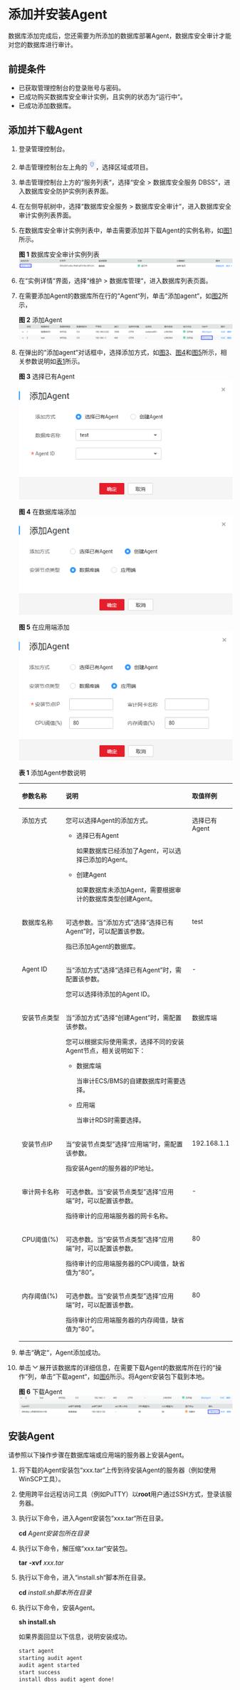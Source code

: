 # 添加并安装Agent<a name="ZH-CN_TOPIC_0144723368"></a>

数据库添加完成后，您还需要为所添加的数据库部署Agent，数据库安全审计才能对您的数据库进行审计。

## 前提条件<a name="section070891116319"></a>

-   已获取管理控制台的登录账号与密码。
-   已成功购买数据库安全审计实例，且实例的状态为“运行中“。
-   已成功添加数据库。

## 添加并下载Agent<a name="section1568164924617"></a>

1.  登录管理控制台。
2.  单击管理控制台左上角的![](figures/项目.png)，选择区域或项目。
3.  单击管理控制台上方的“服务列表“，选择“安全  \>  数据库安全服务 DBSS“，进入数据库安全防护实例列表界面。
4.  在左侧导航树中，选择“数据库安全服务  \>  数据库安全审计“，进入数据库安全审计实例列表界面。
5.  在数据库安全审计实例列表中，单击需要添加并下载Agent的实例名称，如[图1](#fig99553501795)所示。

    **图 1**  数据库安全审计实例列表<a name="fig99553501795"></a>  
    ![](figures/数据库安全审计实例列表.png "数据库安全审计实例列表")

6.  在“实例详情“界面，选择“维护  \>  数据库管理“，进入数据库列表页面。
7.  在需要添加Agent的数据库所在行的“Agent“列，单击“添加agent“，如[图2](#fig2627303556)所示，

    **图 2**  添加Agent<a name="fig2627303556"></a>  
    ![](figures/添加Agent.png "添加Agent")

8.  在弹出的“添加agent“对话框中，选择添加方式，如[图3](#fig115454156482)、[图4](#fig1629249134810)和[图5](#fig20103162534910)所示，相关参数说明如[表1](#table4295843716304)所示。

    **图 3**  选择已有Agent<a name="fig115454156482"></a>  
    ![](figures/选择已有Agent.png "选择已有Agent")

    **图 4**  在数据库端添加<a name="fig1629249134810"></a>  
    ![](figures/在数据库端添加.png "在数据库端添加")

    **图 5**  在应用端添加<a name="fig20103162534910"></a>  
    ![](figures/在应用端添加.png "在应用端添加")

    **表 1**  添加Agent参数说明

    <a name="table4295843716304"></a>
    <table><thead align="left"><tr id="row4338993216304"><th class="cellrowborder" valign="top" width="21%" id="mcps1.2.4.1.1"><p id="p2492361616304"><a name="p2492361616304"></a><a name="p2492361616304"></a>参数名称</p>
    </th>
    <th class="cellrowborder" valign="top" width="61%" id="mcps1.2.4.1.2"><p id="p554697916304"><a name="p554697916304"></a><a name="p554697916304"></a>说明</p>
    </th>
    <th class="cellrowborder" valign="top" width="18%" id="mcps1.2.4.1.3"><p id="p4665219216304"><a name="p4665219216304"></a><a name="p4665219216304"></a>取值样例</p>
    </th>
    </tr>
    </thead>
    <tbody><tr id="row3896937416304"><td class="cellrowborder" valign="top" width="21%" headers="mcps1.2.4.1.1 "><p id="p240275716304"><a name="p240275716304"></a><a name="p240275716304"></a>添加方式</p>
    </td>
    <td class="cellrowborder" valign="top" width="61%" headers="mcps1.2.4.1.2 "><p id="p6040559116304"><a name="p6040559116304"></a><a name="p6040559116304"></a>您可以选择Agent的添加方式。</p>
    <a name="ul17676442173018"></a><a name="ul17676442173018"></a><ul id="ul17676442173018"><li>选择已有Agent<p id="p1467616426301"><a name="p1467616426301"></a><a name="p1467616426301"></a>如果数据库已经添加了Agent，可以选择已添加的Agent。</p>
    </li><li>创建Agent<p id="p13676154214304"><a name="p13676154214304"></a><a name="p13676154214304"></a>如果数据库未添加Agent，需要根据审计的数据库类型创建Agent。</p>
    </li></ul>
    </td>
    <td class="cellrowborder" valign="top" width="18%" headers="mcps1.2.4.1.3 "><p id="p5366207016304"><a name="p5366207016304"></a><a name="p5366207016304"></a>选择已有Agent</p>
    </td>
    </tr>
    <tr id="row1332204111319"><td class="cellrowborder" valign="top" width="21%" headers="mcps1.2.4.1.1 "><p id="p33321041237"><a name="p33321041237"></a><a name="p33321041237"></a>数据库名称</p>
    </td>
    <td class="cellrowborder" valign="top" width="61%" headers="mcps1.2.4.1.2 "><p id="p159011597313"><a name="p159011597313"></a><a name="p159011597313"></a>可选参数。当<span class="parmname" id="parmname139075910312"><a name="parmname139075910312"></a><a name="parmname139075910312"></a>“添加方式”</span>选择<span class="parmvalue" id="parmvalue2902599314"><a name="parmvalue2902599314"></a><a name="parmvalue2902599314"></a>“选择已有Agent”</span>时，可以配置该参数。</p>
    <p id="p17742172011497"><a name="p17742172011497"></a><a name="p17742172011497"></a>指已添加Agent的数据库。</p>
    </td>
    <td class="cellrowborder" valign="top" width="18%" headers="mcps1.2.4.1.3 "><p id="p2332154118311"><a name="p2332154118311"></a><a name="p2332154118311"></a>test</p>
    </td>
    </tr>
    <tr id="row0860165713317"><td class="cellrowborder" valign="top" width="21%" headers="mcps1.2.4.1.1 "><p id="p12331342414"><a name="p12331342414"></a><a name="p12331342414"></a>Agent ID</p>
    </td>
    <td class="cellrowborder" valign="top" width="61%" headers="mcps1.2.4.1.2 "><p id="p97223843214"><a name="p97223843214"></a><a name="p97223843214"></a>当<span class="parmname" id="parmname1372211811323"><a name="parmname1372211811323"></a><a name="parmname1372211811323"></a>“添加方式”</span>选择<span class="parmvalue" id="parmvalue17722784322"><a name="parmvalue17722784322"></a><a name="parmvalue17722784322"></a>“选择已有Agent”</span>时，需配置该参数。</p>
    <p id="p17731122884920"><a name="p17731122884920"></a><a name="p17731122884920"></a>您可以选择待添加的Agent ID。</p>
    </td>
    <td class="cellrowborder" valign="top" width="18%" headers="mcps1.2.4.1.3 "><p id="p198613573313"><a name="p198613573313"></a><a name="p198613573313"></a>-</p>
    </td>
    </tr>
    <tr id="row1319658616304"><td class="cellrowborder" valign="top" width="21%" headers="mcps1.2.4.1.1 "><p id="p6229055916304"><a name="p6229055916304"></a><a name="p6229055916304"></a>安装节点类型</p>
    </td>
    <td class="cellrowborder" valign="top" width="61%" headers="mcps1.2.4.1.2 "><p id="p177973010322"><a name="p177973010322"></a><a name="p177973010322"></a>当<span class="parmname" id="parmname177943012320"><a name="parmname177943012320"></a><a name="parmname177943012320"></a>“添加方式”</span>选择<span class="parmvalue" id="parmvalue14791230113216"><a name="parmvalue14791230113216"></a><a name="parmvalue14791230113216"></a>“创建Agent”</span>时，需配置该参数。</p>
    <p id="p289156173520"><a name="p289156173520"></a><a name="p289156173520"></a>您可以根据实际使用需求，选择不同的安装Agent节点，相关说明如下：</p>
    <a name="ul335412592216"></a><a name="ul335412592216"></a><ul id="ul335412592216"><li>数据库端<p id="p1535417591923"><a name="p1535417591923"></a><a name="p1535417591923"></a>当审计ECS/BMS的自建数据库时需要选择。</p>
    </li><li>应用端<p id="p193542591029"><a name="p193542591029"></a><a name="p193542591029"></a>当审计RDS时需要选择。</p>
    </li></ul>
    </td>
    <td class="cellrowborder" valign="top" width="18%" headers="mcps1.2.4.1.3 "><p id="p18243907443"><a name="p18243907443"></a><a name="p18243907443"></a>数据库端</p>
    </td>
    </tr>
    <tr id="row16837105815489"><td class="cellrowborder" valign="top" width="21%" headers="mcps1.2.4.1.1 "><p id="p11838165817485"><a name="p11838165817485"></a><a name="p11838165817485"></a>安装节点IP</p>
    </td>
    <td class="cellrowborder" valign="top" width="61%" headers="mcps1.2.4.1.2 "><p id="p3800540183216"><a name="p3800540183216"></a><a name="p3800540183216"></a>当<span class="parmname" id="parmname1280014012323"><a name="parmname1280014012323"></a><a name="parmname1280014012323"></a>“安装节点类型”</span>选择<span class="parmvalue" id="parmvalue180034053216"><a name="parmvalue180034053216"></a><a name="parmvalue180034053216"></a>“应用端”</span>时，需配置该参数。</p>
    <p id="p17836615185010"><a name="p17836615185010"></a><a name="p17836615185010"></a>指安装Agent的服务器的IP地址。</p>
    </td>
    <td class="cellrowborder" valign="top" width="18%" headers="mcps1.2.4.1.3 "><p id="p12838105816489"><a name="p12838105816489"></a><a name="p12838105816489"></a>192.168.1.1</p>
    </td>
    </tr>
    <tr id="row879719219418"><td class="cellrowborder" valign="top" width="21%" headers="mcps1.2.4.1.1 "><p id="p16797162110411"><a name="p16797162110411"></a><a name="p16797162110411"></a>审计网卡名称</p>
    </td>
    <td class="cellrowborder" valign="top" width="61%" headers="mcps1.2.4.1.2 "><p id="p1548144183511"><a name="p1548144183511"></a><a name="p1548144183511"></a>可选参数。当<span class="parmname" id="parmname174812412350"><a name="parmname174812412350"></a><a name="parmname174812412350"></a>“安装节点类型”</span>选择<span class="parmvalue" id="parmvalue134818416351"><a name="parmvalue134818416351"></a><a name="parmvalue134818416351"></a>“应用端”</span>时，可以配置该参数。</p>
    <p id="p8797142114417"><a name="p8797142114417"></a><a name="p8797142114417"></a>指待审计的应用端服务器的网卡名称。</p>
    </td>
    <td class="cellrowborder" valign="top" width="18%" headers="mcps1.2.4.1.3 "><p id="p6797421548"><a name="p6797421548"></a><a name="p6797421548"></a>-</p>
    </td>
    </tr>
    <tr id="row2550998316304"><td class="cellrowborder" valign="top" width="21%" headers="mcps1.2.4.1.1 "><p id="p5304271416304"><a name="p5304271416304"></a><a name="p5304271416304"></a>CPU阈值(%)</p>
    </td>
    <td class="cellrowborder" valign="top" width="61%" headers="mcps1.2.4.1.2 "><p id="p143111139123517"><a name="p143111139123517"></a><a name="p143111139123517"></a>可选参数。当<span class="parmname" id="parmname331163993516"><a name="parmname331163993516"></a><a name="parmname331163993516"></a>“安装节点类型”</span>选择<span class="parmvalue" id="parmvalue031133911358"><a name="parmvalue031133911358"></a><a name="parmvalue031133911358"></a>“应用端”</span>时，可以配置该参数。</p>
    <p id="p18798159172320"><a name="p18798159172320"></a><a name="p18798159172320"></a>指待审计的应用端服务器的CPU阈值，缺省值为<span class="parmvalue" id="parmvalue187881122184714"><a name="parmvalue187881122184714"></a><a name="parmvalue187881122184714"></a>“80”</span>。</p>
    </td>
    <td class="cellrowborder" valign="top" width="18%" headers="mcps1.2.4.1.3 "><p id="p64106164142025"><a name="p64106164142025"></a><a name="p64106164142025"></a>80</p>
    </td>
    </tr>
    <tr id="row2795329327"><td class="cellrowborder" valign="top" width="21%" headers="mcps1.2.4.1.1 "><p id="p7202114183810"><a name="p7202114183810"></a><a name="p7202114183810"></a>内存阈值(%)</p>
    </td>
    <td class="cellrowborder" valign="top" width="61%" headers="mcps1.2.4.1.2 "><p id="p204904493354"><a name="p204904493354"></a><a name="p204904493354"></a>可选参数。当<span class="parmname" id="parmname5190310164511"><a name="parmname5190310164511"></a><a name="parmname5190310164511"></a>“安装节点类型”</span>选择<span class="parmvalue" id="parmvalue141901010124511"><a name="parmvalue141901010124511"></a><a name="parmvalue141901010124511"></a>“应用端”</span>时，可以配置该参数。</p>
    <p id="p9974758172412"><a name="p9974758172412"></a><a name="p9974758172412"></a>指待审计的应用端服务器的内存阈值，缺省值为<span class="parmvalue" id="parmvalue1842142834719"><a name="parmvalue1842142834719"></a><a name="parmvalue1842142834719"></a>“80”</span>。</p>
    </td>
    <td class="cellrowborder" valign="top" width="18%" headers="mcps1.2.4.1.3 "><p id="p13797152919215"><a name="p13797152919215"></a><a name="p13797152919215"></a>80</p>
    </td>
    </tr>
    </tbody>
    </table>

9.  单击“确定“，Agent添加成功。
10. 单击![](figures/下载详情.png)展开该数据库的详细信息，在需要下载Agent的数据库所在行的“操作“列，单击“下载agent“，如[图6](#fig1470611221310)所示。将Agent安装包下载到本地。

    **图 6**  下载Agent<a name="fig1470611221310"></a>  
    ![](figures/下载Agent.png "下载Agent")


## 安装Agent<a name="section16540958125719"></a>

请参照以下操作步骤在数据库端或应用端的服务器上安装Agent。

1.  将下载的Agent安装包“xxx.tar“上传到待安装Agent的服务器（例如使用WinSCP工具）。
2.  使用跨平台远程访问工具（例如PuTTY）以**root**用户通过SSH方式，登录该服务器。
3.  执行以下命令，进入Agent安装包“xxx.tar“所在目录。

    **cd** _Agent安装包所在目录_

4.  执行以下命令，解压缩“xxx.tar“安装包。

    **tar** **-xvf** _xxx.tar_

5.  执行以下命令，进入“install.sh“脚本所在目录。

    **cd** _install.sh脚本所在目录_

6.  执行以下命令，安装Agent。

    **sh** **install.sh**

    如果界面回显以下信息，说明安装成功。

    ```
    start agent
    starting audit agent
    audit agent started
    start success
    install dbss audit agent done!
    ```



